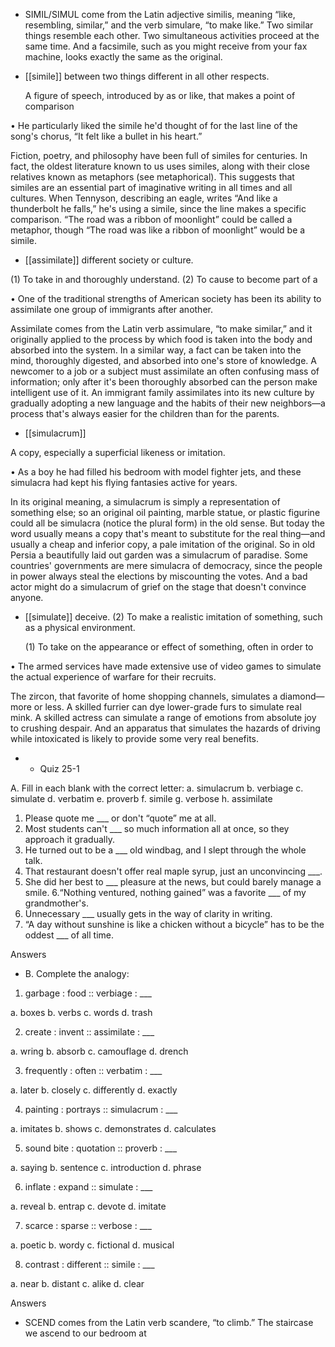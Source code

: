 - SIMIL/SIMUL come from the Latin adjective similis, meaning “like, resembling, similar,” and the
verb simulare, “to make like.” Two similar things resemble each other. Two simultaneous activities
proceed at the same time. And a facsimile, such as you might receive from your fax machine, looks
exactly the same as the original.

- [[simile]] 
between two things different in all other respects. 

  A  figure  of  speech,  introduced  by  as  or  like,  that  makes  a  point  of  comparison

• He particularly liked the simile he'd thought of for the last line of the song's chorus, “It felt like a
bullet in his heart.” 

Fiction,  poetry,  and  philosophy  have  been  full  of  similes  for  centuries.  In  fact,  the  oldest  literature
known  to  us  uses  similes,  along  with  their  close  relatives  known  as  metaphors  (see  metaphorical).
This  suggests  that  similes  are  an  essential  part  of  imaginative  writing  in  all  times  and  all  cultures.
When  Tennyson,  describing  an  eagle,  writes  “And  like  a  thunderbolt  he  falls,”  he's  using  a  simile,
since the line makes a specific comparison. “The road was a ribbon of moonlight” could be called a
metaphor, though “The road was like a ribbon of moonlight” would be a simile.

- [[assimilate]] 
different society or culture. 

 (1) To take in and thoroughly understand. (2) To cause to become part of a

• One of the traditional strengths of American society has been its ability to assimilate one group of
immigrants after another. 

Assimilate comes from the Latin verb assimulare, “to make similar,” and it originally applied to the
process by which food is taken into the body and absorbed into the system. In a similar way, a fact
can  be  taken  into  the  mind,  thoroughly  digested,  and  absorbed  into  one's  store  of  knowledge.  A
newcomer to a job or a subject must assimilate an often confusing mass of information; only after it's
been thoroughly absorbed can the person make intelligent use of it. An immigrant family assimilates
into its new culture by gradually adopting a new language and the habits of their new neighbors—a
process that's always easier for the children than for the parents.

- [[simulacrum]] 

 A copy, especially a superficial likeness or imitation. 

• As a boy he had filled his bedroom with model fighter jets, and these simulacra had kept his flying
fantasies active for years. 

In its original meaning, a simulacrum is simply a representation of something else; so an original oil
painting, marble statue, or plastic figurine could all be simulacra (notice the plural form) in the old
sense.  But  today  the  word  usually  means  a  copy  that's  meant  to  substitute  for  the  real  thing—and
usually a cheap and inferior copy, a pale imitation of the original. So in old Persia a beautifully laid
out  garden  was  a  simulacrum  of  paradise.  Some  countries'  governments  are  mere  simulacra  of
democracy, since the people in power always steal the elections by miscounting the votes. And a bad
actor might do a simulacrum of grief on the stage that doesn't convince anyone.

- [[simulate]] 
deceive. (2) To make a realistic imitation of something, such as a physical environment. 

  (1)  To  take  on  the  appearance  or  effect  of  something,  often  in  order  to

• The armed services have made extensive use of video games to simulate the actual experience of
warfare for their recruits. 

The zircon, that favorite of home shopping channels, simulates a diamond—more or less. A skilled
furrier  can  dye  lower-grade  furs  to  simulate  real  mink.  A  skilled  actress  can  simulate  a  range  of
emotions from absolute joy to crushing despair. And an apparatus that simulates the hazards of driving
while intoxicated is likely to provide some very real benefits.

- - Quiz 25-1

A. Fill in each blank with the correct letter:
a. simulacrum
b. verbiage
c. simulate
d. verbatim
e. proverb
f. simile
g. verbose
h. assimilate
1. Please quote me ___ or don't “quote” me at all.
2. Most students can't ___ so much information all at once, so they approach it gradually.
3. He turned out to be a ___ old windbag, and I slept through the whole talk.
4. That restaurant doesn't offer real maple syrup, just an unconvincing ___.
5. She did her best to ___ pleasure at the news, but could barely manage a smile.
6.“Nothing ventured, nothing gained” was a favorite ___ of my grandmother's.
7. Unnecessary ___ usually gets in the way of clarity in writing.
8. “A day without sunshine is like a chicken without a bicycle” has to be the oddest ___ of all time.

Answers

- B. Complete the analogy:
1. garbage : food :: verbiage : ___

a. boxes b. verbs c. words d. trash

2. create : invent :: assimilate : ___

a. wring b. absorb c. camouflage d. drench

3. frequently : often :: verbatim : ___

a. later b. closely c. differently d. exactly

4. painting : portrays :: simulacrum : ___

a. imitates b. shows c. demonstrates d. calculates

5. sound bite : quotation :: proverb : ___

a. saying b. sentence c. introduction d. phrase

6. inflate : expand :: simulate : ___

a. reveal b. entrap c. devote d. imitate

7. scarce : sparse :: verbose : ___

a. poetic b. wordy c. fictional d. musical

8. contrast : different :: simile : ___

a. near b. distant c. alike d. clear

Answers

- SCEND comes from the Latin verb scandere, “to climb.” The staircase we ascend to our bedroom at
